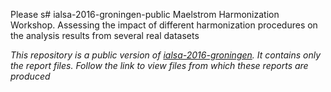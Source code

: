 Please s# ialsa-2016-groningen-public
Maelstrom Harmonization Workshop. Assessing the impact of different harmonization procedures on the analysis results from several real datasets

*This repository is a public version of [ialsa-2016-groningen](https://github.com/IALSA/ialsa-2016-groningen). It contains only the report files. Follow the link to view files from which these reports are produced*
